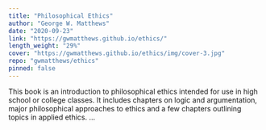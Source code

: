 ```yaml
---
title: "Philosophical Ethics"
author: "George W. Matthews"
date: "2020-09-23"
link: "https://gwmatthews.github.io/ethics/"
length_weight: "29%"
cover: "https://gwmatthews.github.io/ethics/img/cover-3.jpg"
repo: "gwmatthews/ethics"
pinned: false
---
```


This book is an introduction to philosophical ethics intended for use in high school or college classes. It includes chapters on logic and argumentation, major philosophical approaches to ethics and a few chapters outlining topics in applied ethics. ...
